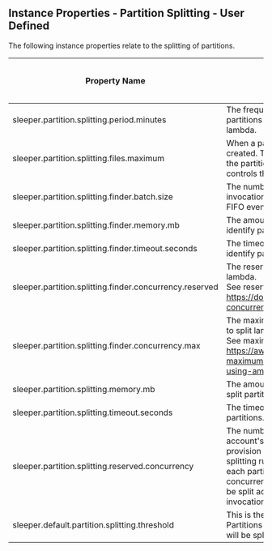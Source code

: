## Instance Properties - Partition Splitting - User Defined

The following instance properties relate to the splitting of partitions.

| Property Name                                           | Description                                                                                                                                                                                                                                                                                                                                                                                                                                                      | Default Value | Run CDK Deploy When Changed |
|---------------------------------------------------------|------------------------------------------------------------------------------------------------------------------------------------------------------------------------------------------------------------------------------------------------------------------------------------------------------------------------------------------------------------------------------------------------------------------------------------------------------------------|---------------|-----------------------------|
| sleeper.partition.splitting.period.minutes              | The frequency in minutes with which the lambda runs to find partitions that need splitting and send jobs to the splitting lambda.                                                                                                                                                                                                                                                                                                                                | 30            | true                        |
| sleeper.partition.splitting.files.maximum               | When a partition needs splitting, a partition splitting job is created. This reads in the sketch files associated to the files in the partition in order to identify the median. This parameter controls the maximum number of files that are read in.                                                                                                                                                                                                           | 50            | false                       |
| sleeper.partition.splitting.finder.batch.size           | The number of tables to find partitions to split for in a single invocation. This will be the batch size for a lambda as an SQS FIFO event source. This can be a maximum of 10.                                                                                                                                                                                                                                                                                  | 1             | true                        |
| sleeper.partition.splitting.finder.memory.mb            | The amount of memory in MB for the lambda function used to identify partitions that need to be split.                                                                                                                                                                                                                                                                                                                                                            |               | true                        |
| sleeper.partition.splitting.finder.timeout.seconds      | The timeout in seconds for the lambda function used to identify partitions that need to be split.                                                                                                                                                                                                                                                                                                                                                                | 900           | true                        |
| sleeper.partition.splitting.finder.concurrency.reserved | The reserved concurrency for the find partitions to split lambda.<br>See reserved concurrency overview at: https://docs.aws.amazon.com/lambda/latest/dg/configuration-concurrency.html                                                                                                                                                                                                                                                                           |               | false                       |
| sleeper.partition.splitting.finder.concurrency.max      | The maximum given concurrency allowed for the find partitions to split lambda.<br>See maximum concurrency overview at: https://aws.amazon.com/blogs/compute/introducing-maximum-concurrency-of-aws-lambda-functions-when-using-amazon-sqs-as-an-event-source/                                                                                                                                                                                                    |               | false                       |
| sleeper.partition.splitting.memory.mb                   | The amount of memory in MB for the lambda function used to split partitions.                                                                                                                                                                                                                                                                                                                                                                                     |               | true                        |
| sleeper.partition.splitting.timeout.seconds             | The timeout in seconds for the lambda function used to split partitions.                                                                                                                                                                                                                                                                                                                                                                                         | 900           | true                        |
| sleeper.partition.splitting.reserved.concurrency        | The number of lambda instances to reserve from your AWS account's quota for splitting partitions. Note that this will not provision instances until they are needed. Each time partition splitting runs, a separate lambda invocation will be made for each partition that needs to be split. If the reserved concurrency is less than the number of partitions that need to be split across all Sleeper tables in the instance, these invocations may queue up. | 10            | true                        |
| sleeper.default.partition.splitting.threshold           | This is the default value of the partition splitting threshold. Partitions with more than the following number of records in will be split. This value can be overridden on a per-table basis.                                                                                                                                                                                                                                                                   | 1000000000    | false                       |
